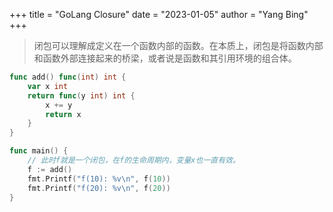 +++ 
title = "GoLang Closure" 
date = "2023-01-05" 
author = "Yang Bing" 
+++

> 闭包可以理解成定义在一个函数内部的函数。在本质上，闭包是将函数内部和函数外部连接起来的桥梁，或者说是函数和其引用环境的组合体。

```go
func add() func(int) int {
    var x int
    return func(y int) int {
        x += y
        return x
    }
}

func main() {
    // 此时f就是一个闭包，在f的生命周期内，变量x也一直有效。
    f := add()
	fmt.Printf("f(10): %v\n", f(10))
	fmt.Printf("f(20): %v\n", f(20))
}
```